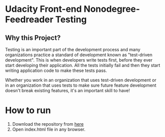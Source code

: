 # Udacity Front-end Nonodegree-Feedreader Testing


## Why this Project?

Testing is an important part of the development process and many organizations practice a standard of development known as "test-driven development". This is when developers write tests first, before they ever start developing their application. All the tests initially fail and then they start writing application code to make these tests pass.

Whether you work in an organization that uses test-driven development or in an organization that uses tests to make sure future feature development doesn't break existing features, it's an important skill to have!

# How to run
1. Download the repository from [here](https://drive.google.com/open?id=0B1YLcijjkXXVZnpST1lYWXB6UHM)
2. Open index.html file in any browser.